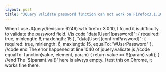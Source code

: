 ```yaml
---
layout: post
title: "JQuery validate password function can not work on Firefox3.1.10"
---
```


When I use JQuery(Revision: 6246) with firefox 3.0.10, I found it is difficulty to validate the password field.
//js code
"data[User][password]": {
required: true,
minlength: 6,
maxlength: 15
},
"data[User][confirmPassword]": {
required: true,
minlength: 6,
maxlength: 15,
equalTo: "#UserPassword"
},
//code end
The error happened at line 1040 of jquery.validate.js
//code
equalTo: function(value, element, param) {
return value == $(param).val();
}
//end
The '$(param).val()' here is always empty. I test this on Chrome, it works fine there.